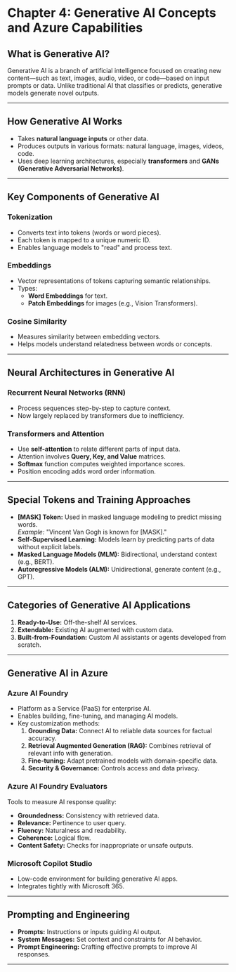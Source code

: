 # Chapter 4: Generative AI Concepts and Azure Capabilities

## What is Generative AI?

Generative AI is a branch of artificial intelligence focused on creating new content—such as text, images, audio, video, or code—based on input prompts or data. Unlike traditional AI that classifies or predicts, generative models generate novel outputs.

---

## How Generative AI Works

- Takes **natural language inputs** or other data.
- Produces outputs in various formats: natural language, images, videos, code.
- Uses deep learning architectures, especially **transformers** and **GANs (Generative Adversarial Networks)**.

---

## Key Components of Generative AI

### Tokenization

- Converts text into tokens (words or word pieces).
- Each token is mapped to a unique numeric ID.
- Enables language models to "read" and process text.

### Embeddings

- Vector representations of tokens capturing semantic relationships.
- Types:
    - **Word Embeddings** for text.
    - **Patch Embeddings** for images (e.g., Vision Transformers).

### Cosine Similarity

- Measures similarity between embedding vectors.
- Helps models understand relatedness between words or concepts.

---

## Neural Architectures in Generative AI

### Recurrent Neural Networks (RNN)

- Process sequences step-by-step to capture context.
- Now largely replaced by transformers due to inefficiency.

### Transformers and Attention

- Use **self-attention** to relate different parts of input data.
- Attention involves **Query, Key, and Value** matrices.
- **Softmax** function computes weighted importance scores.
- Position encoding adds word order information.

---

## Special Tokens and Training Approaches

- **[MASK] Token:** Used in masked language modeling to predict missing words.  
  *Example:* "Vincent Van Gogh is known for [MASK]."
- **Self-Supervised Learning:** Models learn by predicting parts of data without explicit labels.
- **Masked Language Models (MLM):** Bidirectional, understand context (e.g., BERT).
- **Autoregressive Models (ALM):** Unidirectional, generate content (e.g., GPT).

---

## Categories of Generative AI Applications

1. **Ready-to-Use:** Off-the-shelf AI services.
2. **Extendable:** Existing AI augmented with custom data.
3. **Built-from-Foundation:** Custom AI assistants or agents developed from scratch.

---

## Generative AI in Azure

### Azure AI Foundry

- Platform as a Service (PaaS) for enterprise AI.
- Enables building, fine-tuning, and managing AI models.
- Key customization methods:
    1. **Grounding Data:** Connect AI to reliable data sources for factual accuracy.
    2. **Retrieval Augmented Generation (RAG):** Combines retrieval of relevant info with generation.
    3. **Fine-tuning:** Adapt pretrained models with domain-specific data.
    4. **Security & Governance:** Controls access and data privacy.

### Azure AI Foundry Evaluators

Tools to measure AI response quality:

- **Groundedness:** Consistency with retrieved data.
- **Relevance:** Pertinence to user query.
- **Fluency:** Naturalness and readability.
- **Coherence:** Logical flow.
- **Content Safety:** Checks for inappropriate or unsafe outputs.

### Microsoft Copilot Studio

- Low-code environment for building generative AI apps.
- Integrates tightly with Microsoft 365.

---

## Prompting and Engineering

- **Prompts:** Instructions or inputs guiding AI output.
- **System Messages:** Set context and constraints for AI behavior.
- **Prompt Engineering:** Crafting effective prompts to improve AI responses.

---
